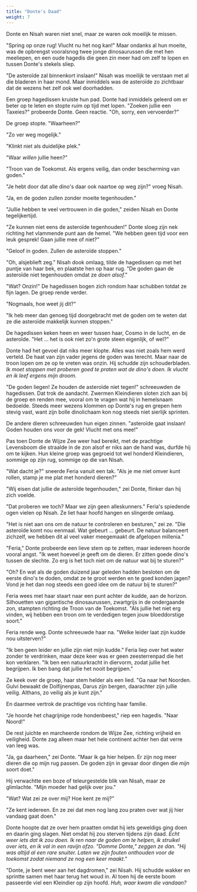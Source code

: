 ```yaml
---
title: "Donte's Daad"
weight: 7
---
```


Donte en Nisah waren niet snel, maar ze waren ook moeilijk te missen.

"Spring op onze rug! Vlucht nu het nog kan!" Maar ondanks al hun moeite, was de opbrengst vooralsnog twee jonge dinosaurussen die met hen meeliepen, en een oude hagedis die geen zin meer had om zelf te lopen en tussen Donte's stekels sliep.

"De asteroïde zal binnenkort inslaan!" Nisah was moeilijk te verstaan met al die bladeren in haar mond. Maar inmiddels was de asteroïde zo zichtbaar dat de wezens het zelf ook wel doorhadden.

Een groep hagedissen kruiste hun pad. Donte had inmiddels geleerd om er beter op te leten en stopte ruim op tijd met lopen. "Zoeken jullie een Taxeies?" probeerde Donte. Geen reactie. "Oh, sorry, een vervoerder?"

De groep stopte. "Waarheen?"

"Zo ver weg mogelijk."

"Klinkt niet als duidelijke plek."

"Waar _willen_ jullie heen?"

"Troon van de Toekomst. Als ergens veilig, dan onder bescherming van goden."

"Je hebt door dat alle dino's daar ook naartoe op weg zijn?" vroeg Nisah.

"Ja, en de goden zullen zonder moeite tegenhouden."

"Jullie hebben te veel vertrouwen in die goden," zeiden Nisah en Donte tegelijkertijd. 

"Ze kunnen niet eens de asteroïde tegenhouden!" Donte sloeg zijn nek richting het vlammende punt aan de hemel. "We hebben geen tijd voor een leuk gesprek! Gaan jullie mee of niet?"

"Geloof in goden. Zullen de asteroïde stoppen."

"Oh, alsjeblieft zeg." Nisah dook omlaag, tilde de hagedissen op met het puntje van haar bek, en plaatste hen op haar rug. "De goden gaan de asteroïde niet tegenhouden omdat ze _doen alsof_."

"Wat? Onzin!" De hagedissen bogen zich rondom haar schubben totdat ze fijn lagen. De groep rende verder.

"Nogmaals, hoe weet jij dit?"

"Ik heb meer dan genoeg tijd doorgebracht met de goden om te weten dat ze die asteroïde makkelijk kunnen stoppen."

De hagedissen keken heen en weer tussen haar, Cosmo in de lucht, en de asteroïde. "Het ... het is ook niet zo'n grote steen eigenlijk, of wel?"

Donte had het gevoel dat niks meer klopte. Alles was niet zoals hem werd verteld. De haat van zijn vader jegens de goden was terecht. Maar naar de troon lopen om ze op te vreten was onzin. Hij schudde zijn schouderbladen. _Ik moet stoppen met proberen goed te praten wat de dino's doen. Ik vlucht en ik leef ergens mijn droom._

"De goden liegen! Ze houden de asteroïde niet tegen!" schreeuwden de hagedissen. Dat trok de aandacht. Zwermen Kleindieren sloten zich aan bij de groep en renden mee, vooral om te vragen wat hij in hemelsnaam bedoelde. Steeds meer wezens klommen op Donte's rug en grepen hem stevig vast, want zijn bolle dinolichaam kon nog steeds niet sierlijk sprinten.

De andere dieren schreeuwden hun eigen zinnen. "asteroïde gaat inslaan! Goden houden ons voor de gek! Vlucht met ons mee!"

Pas toen Donte de Wijze Zee weer had bereikt, met de prachtige Levensboom die straalde in de zon alsof er niks aan de hand was, durfde hij om te kijken. Hun kleine groep was gegroeid tot wel honderd Kleindieren, sommige op zijn rug, sommige op die van Nisah.

"Wat dacht je?" sneerde Feria vanuit een tak. "Als je me niet omver kunt rollen, stamp je me plat met honderd dieren?"

"Wij eisen dat jullie de asteroïde tegenhouden," zei Donte, flinker dan hij zich voelde.

"Dat proberen we toch? Maar we zijn geen alleskunners." Feria's spiedende ogen vielen op Nisah. Ze liet haar hoofd hangen en slingerde omlaag.

"Het is niet aan ons om de natuur te controleren en besturen," zei ze. "Die asteroïde komt nou eenmaal. Wat gebeurt ... gebeurt. De natuur balanceert zichzelf, we hebben dit al veel vaker meegemaakt de afgelopen millenia."

"Feria," Donte probeerde een lieve stem op te zetten, maar iedereen hoorde vooral angst. "Ik weet hoeveel je geeft om de dieren. Er zitten goede dino's tussen de slechte. Zo erg is het toch niet om de natuur wat bij te sturen?"

"Oh? En wat als de goden duizend jaar geleden hadden besloten om de eerste dino's te doden, omdat ze te groot werden en te goed konden jagen? Vond je het dan nog steeds een goed idee om de natuur bij te sturen?"

Feria wees met haar staart naar een punt achter de kudde, aan de horizon. Silhouetten van gigantische dinosaurussen, zwartgrijs in de ondergaande zon, stampten richting de Troon van de Toekomst. "Als jullie het niet erg vinden, wij hebben een troon om te verdedigen tegen jouw bloeddorstige soort."

Feria rende weg. Donte schreeuwde haar na. "Welke leider laat zijn kudde nou uitsterven?"

"Ik ben geen leider en jullie zijn niet mijn kudde." Feria liep over het water zonder te verdrinken, maar deze keer was er geen zeesterrenpad die het kon verklaren. "Ik ben een natuurkracht in diervorm, zodat jullie het begrijpen. Ik ben bang dat jullie het nooit begrijpen."

Ze keek over de groep, haar stem helder als een lied. "Ga naar het Noorden. Gulvi bewaakt de Dolfijnenpas, Darus zijn bergen, daarachter zijn jullie veilig. Althans, zo veilig als je kunt zijn."

En daarmee vertrok de prachtige vos richting haar familie.

"Je hoorde het chagrijnige rode hondenbeest," riep een hagedis. "Naar Noord!"

De rest juichte en marcheerde rondom de Wijze Zee, richting vrijheid en veiligheid. Donte zag alleen maar het hele continent achter hen dat verre van leeg was.

"Ja, ga daarheen," zei Donte. "Maar ik ga hier helpen. Er zijn nog meer dieren die op mijn rug passen. De goden zijn in gevaar door dingen die _mijn_ soort doet."

Hij verwachtte een boze of teleurgestelde blik van Nisah, maar ze glimlachte. "Mijn moeder had gelijk over jou."

"Wat? Wat zei ze over mij? Hoe kent ze mij?"

"Ze kent iedereen. En ze zei dat men nog lang zou praten over wat jij hier vandaag gaat doen."

Donte hoopte dat ze over hem praatten omdat hij iets geweldigs ging doen en daarin ging slagen. Niet omdat hij zou sterven tijdens zijn daad. _Echt weer iets dat ik zou doen. Ik ren naar de goden om te helpen, ik struikel over iets, en ik val in een ravijn ofzo. "Domme Donte," zeggen ze dan. "Hij was altijd al een rare snuiter. Laten we zijn fouten onthouden voor de toekomst zodat niemand ze nog een keer maakt."_

"Donte, je bent weer aan het dagdromen," zei Nisah. Hij schudde wakker en sprintte samen met haar terug het woud in. Al toen hij de eerste boom passeerde viel een Kleindier op zijn hoofd. _Huh, waar kwam die vandaan?_